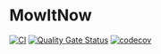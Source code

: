 # MowItNow

[![CI](https://github.com/ArnaudFlaesch/MowItNow/actions/workflows/ci.yml/badge.svg)](https://github.com/ArnaudFlaesch/MowItNow/actions)
[![Quality Gate Status](https://sonarcloud.io/api/project_badges/measure?project=ArnaudFlaesch_MowItNow&metric=alert_status)](https://sonarcloud.io/dashboard?id=ArnaudFlaesch_MowItNow)
[![codecov](https://codecov.io/gh/ArnaudFlaesch/MowItNow/branch/master/graph/badge.svg)](https://codecov.io/gh/ArnaudFlaesch/MowItNow)
